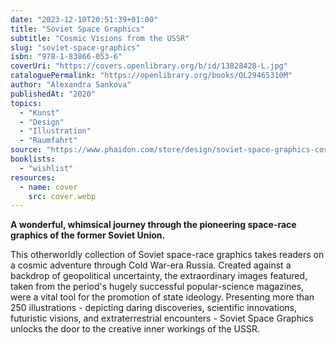 ```yaml
---
date: "2023-12-10T20:51:39+01:00"
title: "Soviet Space Graphics"
subtitle: "Cosmic Visions from the USSR"
slug: "soviet-space-graphics"
isbn: "978-1-83866-053-6"
coverUri: "https://covers.openlibrary.org/b/id/13828428-L.jpg"
cataloguePermalink: "https://openlibrary.org/books/OL29465310M"
author: "Alexandra Sankova"
publishedAt: "2020"
topics:
  - "Kunst"
  - "Design"
  - "Illustration"
  - "Raumfahrt"
source: "https://www.phaidon.com/store/design/soviet-space-graphics-cosmic-visions-from-the-ussr-9781838660536/"
booklists:
  - "wishlist"
resources:
  - name: cover
    src: cover.webp
---
```


**A wonderful, whimsical journey through the pioneering space-race graphics of the 
former Soviet Union.**

This otherworldly collection of Soviet space-race graphics takes readers on a 
cosmic adventure through Cold War-era Russia. Created against a backdrop of 
geopolitical uncertainty, the extraordinary images featured, taken from the 
period's hugely successful popular-science magazines, were a vital tool for the 
promotion of state ideology. Presenting more than 250 illustrations - depicting 
daring discoveries, scientific innovations, futuristic visions, and 
extraterrestrial encounters - Soviet Space Graphics unlocks the door to the 
creative inner workings of the USSR.